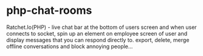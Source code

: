 # php-chat-rooms
Ratchet.Io(PHP) - live chat bar at the bottom of users screen and when user connects to socket, spin up an element on employee screen of user and display messages that you can respond directly to. export, delete, merge offline conversations and block annoying people...
